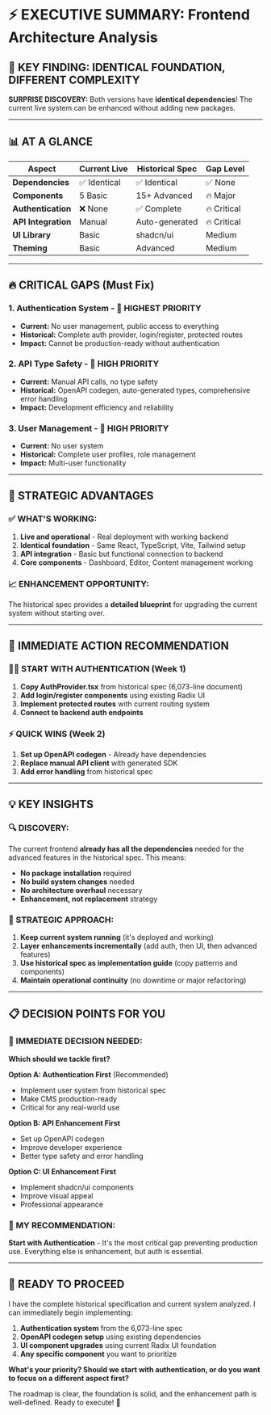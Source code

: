 # ⚡ EXECUTIVE SUMMARY: Frontend Architecture Analysis

## 🎯 **KEY FINDING: IDENTICAL FOUNDATION, DIFFERENT COMPLEXITY**

**SURPRISE DISCOVERY:** Both versions have **identical dependencies**! The current live system can be enhanced without adding new packages.

---

## 📊 **AT A GLANCE**

| Aspect | Current Live | Historical Spec | Gap Level |
|--------|-------------|-----------------|-----------|
| **Dependencies** | ✅ Identical | ✅ Identical | ✅ None |
| **Components** | 5 Basic | 15+ Advanced | 🔥 Major |
| **Authentication** | ❌ None | ✅ Complete | 🔥 Critical |
| **API Integration** | Manual | Auto-generated | 🔥 Critical |
| **UI Library** | Basic | shadcn/ui | Medium |
| **Theming** | Basic | Advanced | Medium |

---

## 🔥 **CRITICAL GAPS (Must Fix)**

### **1. Authentication System** - 🚨 HIGHEST PRIORITY
- **Current:** No user management, public access to everything
- **Historical:** Complete auth provider, login/register, protected routes
- **Impact:** Cannot be production-ready without authentication

### **2. API Type Safety** - 🚨 HIGH PRIORITY  
- **Current:** Manual API calls, no type safety
- **Historical:** OpenAPI codegen, auto-generated types, comprehensive error handling
- **Impact:** Development efficiency and reliability

### **3. User Management** - 🚨 HIGH PRIORITY
- **Current:** No user system
- **Historical:** Complete user profiles, role management
- **Impact:** Multi-user functionality

---

## 🚀 **STRATEGIC ADVANTAGES**

### **✅ WHAT'S WORKING:**
1. **Live and operational** - Real deployment with working backend
2. **Identical foundation** - Same React, TypeScript, Vite, Tailwind setup
3. **API integration** - Basic but functional connection to backend
4. **Core components** - Dashboard, Editor, Content management working

### **📈 ENHANCEMENT OPPORTUNITY:**
The historical spec provides a **detailed blueprint** for upgrading the current system without starting over.

---

## 🎯 **IMMEDIATE ACTION RECOMMENDATION**

### **🏃‍♂️ START WITH AUTHENTICATION (Week 1)**
1. **Copy AuthProvider.tsx** from historical spec (6,073-line document)
2. **Add login/register components** using existing Radix UI
3. **Implement protected routes** with current routing system
4. **Connect to backend auth endpoints**

### **⚡ QUICK WINS (Week 2)**
1. **Set up OpenAPI codegen** - Already have dependencies
2. **Replace manual API client** with generated SDK
3. **Add error handling** from historical spec

---

## 💡 **KEY INSIGHTS**

### **🔍 DISCOVERY:**
The current frontend **already has all the dependencies** needed for the advanced features in the historical spec. This means:

- **No package installation** required
- **No build system changes** needed  
- **No architecture overhaul** necessary
- **Enhancement, not replacement** strategy

### **🎯 STRATEGIC APPROACH:**
1. **Keep current system running** (it's deployed and working)
2. **Layer enhancements incrementally** (add auth, then UI, then advanced features)
3. **Use historical spec as implementation guide** (copy patterns and components)
4. **Maintain operational continuity** (no downtime or major refactoring)

---

## 📋 **DECISION POINTS FOR YOU**

### **🤔 IMMEDIATE DECISION NEEDED:**
**Which should we tackle first?**

**Option A: Authentication First** (Recommended)
- Implement user system from historical spec
- Make CMS production-ready
- Critical for any real-world use

**Option B: API Enhancement First**
- Set up OpenAPI codegen  
- Improve developer experience
- Better type safety and error handling

**Option C: UI Enhancement First**
- Implement shadcn/ui components
- Improve visual appeal
- Professional appearance

### **🎯 MY RECOMMENDATION:**
**Start with Authentication** - It's the most critical gap preventing production use. Everything else is enhancement, but auth is essential.

---

## 🚀 **READY TO PROCEED**

I have the complete historical specification and current system analyzed. I can immediately begin implementing:

1. **Authentication system** from the 6,073-line spec
2. **OpenAPI codegen setup** using existing dependencies  
3. **UI component upgrades** using current Radix UI foundation
4. **Any specific component** you want to prioritize

**What's your priority? Should we start with authentication, or do you want to focus on a different aspect first?**

The roadmap is clear, the foundation is solid, and the enhancement path is well-defined. Ready to execute! 🎯